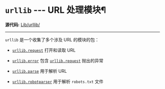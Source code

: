 # `urllib` \--- URL 处理模块¶

**源代码:** [Lib/urllib/](https://github.com/python/cpython/tree/3.12/Lib/urllib/)

* * *

`urllib` 是一个收集了多个涉及 URL 的模块的包：

  * [`urllib.request`](urllib.request.md#module-urllib.request "urllib.request: Extensible library for opening URLs.") 打开和读取 URL

  * [`urllib.error`](urllib.error.md#module-urllib.error "urllib.error: Exception classes raised by urllib.request.") 包含 [`urllib.request`](urllib.request.md#module-urllib.request "urllib.request: Extensible library for opening URLs.") 抛出的异常

  * [`urllib.parse`](urllib.parse.md#module-urllib.parse "urllib.parse: Parse URLs into or assemble them from components.") 用于解析 URL

  * [`urllib.robotparser`](urllib.robotparser.md#module-urllib.robotparser "urllib.robotparser: Load a robots.txt file and answer questions about fetchability of other URLs.") 用于解析 `robots.txt` 文件

